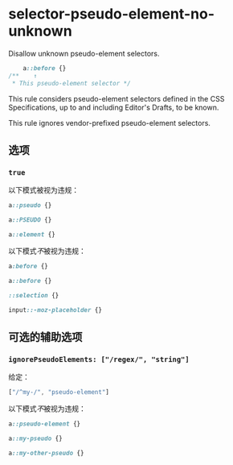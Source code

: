 # selector-pseudo-element-no-unknown

Disallow unknown pseudo-element selectors.

```css
    a::before {}
/**    ↑
 * This pseudo-element selector */
```

This rule considers pseudo-element selectors defined in the CSS Specifications, up to and including Editor's Drafts, to be known.

This rule ignores vendor-prefixed pseudo-element selectors.

## 选项

### `true`

以下模式被视为违规：

```css
a::pseudo {}
```

```css
a::PSEUDO {}
```

```css
a::element {}
```

以下模式*不*被视为违规：

```css
a:before {}
```

```css
a::before {}
```

```css
::selection {}
```

```css
input::-moz-placeholder {}
```

## 可选的辅助选项

### `ignorePseudoElements: ["/regex/", "string"]`

给定：

```js
["/^my-/", "pseudo-element"]
```

以下模式*不*被视为违规：

```css
a::pseudo-element {}
```

```css
a::my-pseudo {}
```

```css
a::my-other-pseudo {}
```
